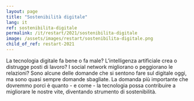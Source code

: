 ```yaml
---
layout: page
title: "Sostenibilità digitale"
lang: it
ref: sostenibilita-digitale
permalink: /it/restart/2021/sostenibilita-digitale
image: /assets/images/restart/sostenibilita-digitale.png
child_of_ref: restart-2021
---
```


La tecnologia digitale fa bene o fa male? L’intelligenza artificiale crea o distrugge posti di lavoro? I social network migliorano o peggiorano le relazioni? Sono alcune delle domande che si sentono fare sul digitale oggi, ma sono quasi sempre domande sbagliate. La domanda più importante che dovremmo porci è quanto - e come - la tecnologia possa contribuire a migliorare le nostre vite, diventando strumento di sostenibilità.
